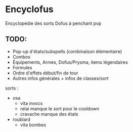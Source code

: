 # Encyclofus
Encyclopédie des sorts Dofus à penchant pvp

## TODO:  
- Pop-up d'états/subspells (combinaison élémentaire) 
- Combos
- Équipements, Armes, Dofus/Prysma, items légendaires
- Formules
- Ordre d'effets début/fin de tour
- Autres infos générales + infos de classes/sort

sorts :
- osa
    - vita invocs
    - relai manque le sort pour le cooldown
    - cravache manque des états
- roublard
    - vita bombes
